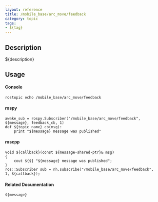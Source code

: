 ```yaml
---
layout: reference
title: /mobile_base/arc_move/feedback
category: topic
tags: 
- ${tag}
---
```


## Description
${description}

## Usage
#### Console
```
rostopic echo /mobile_base/arc_move/feedback
```

#### rospy
```
awake_sub = rospy.Subscriber("/mobile_base/arc_move/feedback", ${message}, feedback_cb, 1)
def ${topic name}_cb(msg):
    print "${message} message was published"
```

#### roscpp
```
void ${callback}(const ${message-shared-ptr}& msg)
{
    cout ${${ "${message} message was published";
}
ros::Subscriber sub = nh.subscribe("/mobile_base/arc_move/feedback", 1, ${callback});
```

#### Related Documentation
``${message}``  